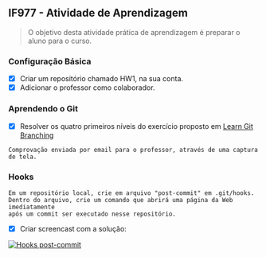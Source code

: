## IF977 - Atividade de Aprendizagem
> O objetivo desta atividade prática de aprendizagem é preparar o aluno para o curso.

### Configuração Básica

- [x] Criar um repositório chamado HW1, na sua conta.
- [x] Adicionar o professor como colaborador.

### Aprendendo o Git

- [x] Resolver os quatro primeiros níveis do exercício proposto em [Learn Git Branching](https://learngitbranching.js.org/)
```
Comprovação enviada por email para o professor, através de uma captura de tela.
```

### Hooks 
```
Em um repositório local, crie em arquivo "post-commit" em .git/hooks.
Dentro do arquivo, crie um comando que abrirá uma página da Web imediatamente
após um commit ser executado nesse repositório.
```
- [x] Criar screencast com a solução:

[![Hooks post-commit](http://i1.ytimg.com/vi/wCPeYwvUw5w/default.jpg)](https://www.youtube.com/watch?v=wCPeYwvUw5w&authuser=0)

